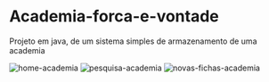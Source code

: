 # Academia-forca-e-vontade

Projeto em java, de um sistema simples de armazenamento de uma academia

![home-academia](https://github.com/lucasrocha23/Academia-forca-e-vontade/assets/31346425/aff83ada-561a-44a6-86d7-2025ddc81bdf)
![pesquisa-academia](https://github.com/lucasrocha23/Academia-forca-e-vontade/assets/31346425/d039da60-53c8-440e-93bd-f4de05a178a0)
![novas-fichas-academia](https://github.com/lucasrocha23/Academia-forca-e-vontade/assets/31346425/d069c700-8b5d-4399-ba39-a4b6cee58ced)
